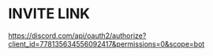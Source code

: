 # INVITE LINK

https://discord.com/api/oauth2/authorize?client_id=778135634556092417&permissions=0&scope=bot